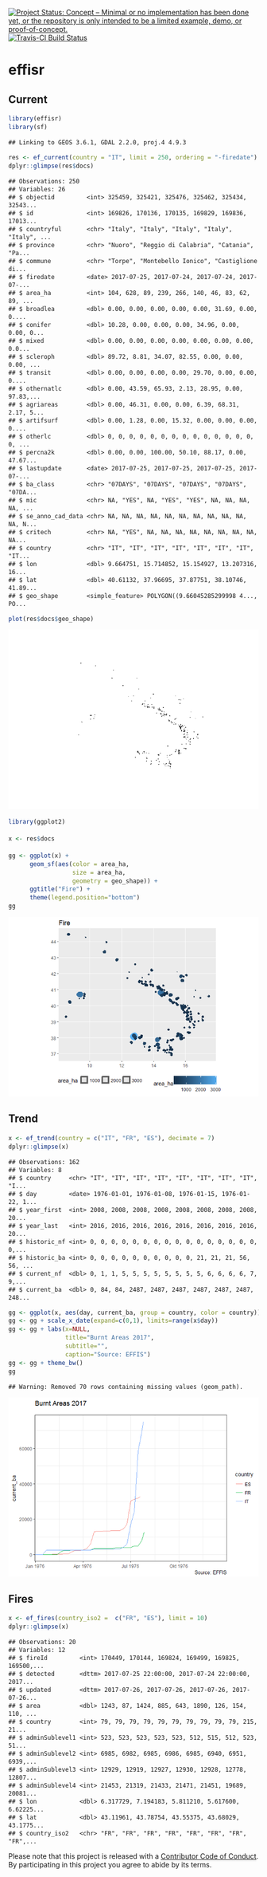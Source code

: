 <!-- README.md is generated from README.Rmd. Please edit that file -->
[![Project Status: Concept – Minimal or no implementation has been done yet, or the repository is only intended to be a limited example, demo, or proof-of-concept.](http://www.repostatus.org/badges/latest/concept.svg)](http://www.repostatus.org/#concept) [![Travis-CI Build Status](https://travis-ci.org/patperu/effisr.svg?branch=master)](https://travis-ci.org/patperu/effisr)

effisr
======

Current
-------

``` r
library(effisr)
library(sf)
```

    ## Linking to GEOS 3.6.1, GDAL 2.2.0, proj.4 4.9.3

``` r
res <- ef_current(country = "IT", limit = 250, ordering = "-firedate")
dplyr::glimpse(res$docs)
```

    ## Observations: 250
    ## Variables: 26
    ## $ objectid         <int> 325459, 325421, 325476, 325462, 325434, 32543...
    ## $ id               <int> 169826, 170136, 170135, 169829, 169836, 17013...
    ## $ countryful       <chr> "Italy", "Italy", "Italy", "Italy", "Italy", ...
    ## $ province         <chr> "Nuoro", "Reggio di Calabria", "Catania", "Pa...
    ## $ commune          <chr> "Torpe", "Montebello Ionico", "Castiglione di...
    ## $ firedate         <date> 2017-07-25, 2017-07-24, 2017-07-24, 2017-07-...
    ## $ area_ha          <int> 104, 628, 89, 239, 266, 140, 46, 83, 62, 89, ...
    ## $ broadlea         <dbl> 0.00, 0.00, 0.00, 0.00, 0.00, 31.69, 0.00, 0....
    ## $ conifer          <dbl> 10.28, 0.00, 0.00, 0.00, 34.96, 0.00, 0.00, 0...
    ## $ mixed            <dbl> 0.00, 0.00, 0.00, 0.00, 0.00, 0.00, 0.00, 0.0...
    ## $ scleroph         <dbl> 89.72, 8.81, 34.07, 82.55, 0.00, 0.00, 0.00, ...
    ## $ transit          <dbl> 0.00, 0.00, 0.00, 0.00, 29.70, 0.00, 0.00, 0....
    ## $ othernatlc       <dbl> 0.00, 43.59, 65.93, 2.13, 28.95, 0.00, 97.83,...
    ## $ agriareas        <dbl> 0.00, 46.31, 0.00, 0.00, 6.39, 68.31, 2.17, 5...
    ## $ artifsurf        <dbl> 0.00, 1.28, 0.00, 15.32, 0.00, 0.00, 0.00, 0....
    ## $ otherlc          <dbl> 0, 0, 0, 0, 0, 0, 0, 0, 0, 0, 0, 0, 0, 0, 0, ...
    ## $ percna2k         <dbl> 0.00, 0.00, 100.00, 50.10, 88.17, 0.00, 47.67...
    ## $ lastupdate       <date> 2017-07-25, 2017-07-25, 2017-07-25, 2017-07-...
    ## $ ba_class         <chr> "07DAYS", "07DAYS", "07DAYS", "07DAYS", "07DA...
    ## $ mic              <chr> NA, "YES", NA, "YES", "YES", NA, NA, NA, NA, ...
    ## $ se_anno_cad_data <chr> NA, NA, NA, NA, NA, NA, NA, NA, NA, NA, NA, N...
    ## $ critech          <chr> NA, "YES", NA, NA, NA, NA, NA, NA, NA, NA, NA...
    ## $ country          <chr> "IT", "IT", "IT", "IT", "IT", "IT", "IT", "IT...
    ## $ lon              <dbl> 9.664751, 15.714852, 15.154927, 13.207316, 16...
    ## $ lat              <dbl> 40.61132, 37.96695, 37.87751, 38.10746, 41.89...
    ## $ geo_shape        <simple_feature> POLYGON((9.66045285299998 4..., PO...

``` r
plot(res$docs$geo_shape)
```

![](README_files/figure-markdown_github/unnamed-chunk-1-1.png)

``` r
library(ggplot2)

x <- res$docs

gg <- ggplot(x) +
      geom_sf(aes(color = area_ha,
                  size = area_ha, 
                  geometry = geo_shape)) +
      ggtitle("Fire") +
      theme(legend.position="bottom") 
gg
```

![](README_files/figure-markdown_github/unnamed-chunk-2-1.png)

Trend
-----

``` r
x <- ef_trend(country = c("IT", "FR", "ES"), decimate = 7)
dplyr::glimpse(x)
```

    ## Observations: 162
    ## Variables: 8
    ## $ country     <chr> "IT", "IT", "IT", "IT", "IT", "IT", "IT", "IT", "I...
    ## $ day         <date> 1976-01-01, 1976-01-08, 1976-01-15, 1976-01-22, 1...
    ## $ year_first  <int> 2008, 2008, 2008, 2008, 2008, 2008, 2008, 2008, 20...
    ## $ year_last   <int> 2016, 2016, 2016, 2016, 2016, 2016, 2016, 2016, 20...
    ## $ historic_nf <int> 0, 0, 0, 0, 0, 0, 0, 0, 0, 0, 0, 0, 0, 0, 0, 0, 0,...
    ## $ historic_ba <int> 0, 0, 0, 0, 0, 0, 0, 0, 0, 0, 21, 21, 21, 56, 56, ...
    ## $ current_nf  <dbl> 0, 1, 1, 5, 5, 5, 5, 5, 5, 5, 5, 6, 6, 6, 6, 7, 9,...
    ## $ current_ba  <dbl> 0, 84, 84, 2487, 2487, 2487, 2487, 2487, 2487, 248...

``` r
gg <- ggplot(x, aes(day, current_ba, group = country, color = country)) + geom_line()
gg <- gg + scale_x_date(expand=c(0,1), limits=range(x$day))
gg <- gg + labs(x=NULL,
                title="Burnt Areas 2017",
                subtitle="",
                caption="Source: EFFIS")
gg <- gg + theme_bw()
gg
```

    ## Warning: Removed 70 rows containing missing values (geom_path).

![](README_files/figure-markdown_github/unnamed-chunk-3-1.png)

Fires
-----

``` r
x <- ef_fires(country_iso2 =  c("FR", "ES"), limit = 10)
dplyr::glimpse(x)
```

    ## Observations: 20
    ## Variables: 12
    ## $ fireId         <int> 170449, 170144, 169824, 169499, 169825, 169500,...
    ## $ detected       <dttm> 2017-07-25 22:00:00, 2017-07-24 22:00:00, 2017...
    ## $ updated        <dttm> 2017-07-26, 2017-07-26, 2017-07-26, 2017-07-26...
    ## $ area           <dbl> 1243, 87, 1424, 885, 643, 1890, 126, 154, 110, ...
    ## $ country        <int> 79, 79, 79, 79, 79, 79, 79, 79, 79, 79, 215, 21...
    ## $ adminSublevel1 <int> 523, 523, 523, 523, 523, 512, 515, 512, 523, 51...
    ## $ adminSublevel2 <int> 6985, 6982, 6985, 6986, 6985, 6940, 6951, 6939,...
    ## $ adminSublevel3 <int> 12929, 12919, 12927, 12930, 12928, 12778, 12807...
    ## $ adminSublevel4 <int> 21453, 21319, 21433, 21471, 21451, 19689, 20081...
    ## $ lon            <dbl> 6.317729, 7.194183, 5.811210, 5.617600, 6.62225...
    ## $ lat            <dbl> 43.11961, 43.78754, 43.55375, 43.68029, 43.1775...
    ## $ country_iso2   <chr> "FR", "FR", "FR", "FR", "FR", "FR", "FR", "FR",...

Please note that this project is released with a [Contributor Code of Conduct](CONDUCT.md). By participating in this project you agree to abide by its terms.
